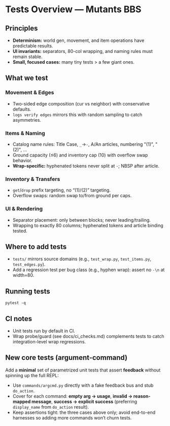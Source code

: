 # Tests Overview — Mutants BBS

## Principles
- **Determinism:** world gen, movement, and item operations have predictable results.
- **UI invariants:** separators, 80-col wrapping, and naming rules must remain stable.
- **Small, focused cases:** many tiny tests > a few giant ones.

## What we test

### Movement & Edges
- Two-sided edge composition (cur vs neighbor) with conservative defaults.
- `logs verify edges` mirrors this with random sampling to catch asymmetries.

### Items & Naming
- Catalog name rules: Title Case, `_`→`-`, A/An articles, numbering "(1)", "(2)", …
- Ground capacity (≤6) and inventory cap (10) with overflow swap behavior.
- **Wrap-specific:** hyphenated tokens never split at `-`; NBSP after article.

### Inventory & Transfers
- `get`/`drop` prefix targeting, no “(1)/(2)” targeting.
- Overflow swaps: random swap to/from ground per caps.

### UI & Rendering
- Separator placement: only between blocks; never leading/trailing.
- Wrapping to exactly 80 columns; hyphenated tokens and article binding tested.

## Where to add tests
- `tests/` mirrors source domains (e.g., `test_wrap.py`, `test_items.py`, `test_edges.py`).
- Add a regression test per bug class (e.g., hyphen wrap): assert no `-\n` at width=80.

## Running tests

```
pytest -q
```

## CI notes
- Unit tests run by default in CI.
- Wrap probe/guard (see docs/ci_checks.md) complements tests to catch integration-level wrap regressions.

## New core tests (argument-command)
Add a **minimal** set of parametrized unit tests that assert **feedback** without spinning up the full REPL:

- Use `commands/argcmd.py` directly with a fake feedback bus and stub `do_action`.
- Cover for each command: **empty arg → usage**, **invalid → reason-mapped message**, **success → explicit success** (preferring `display_name` from `do_action` result).
- Keep assertions tight: the three cases above only; avoid end-to-end harnesses so adding more commands won’t churn tests.

